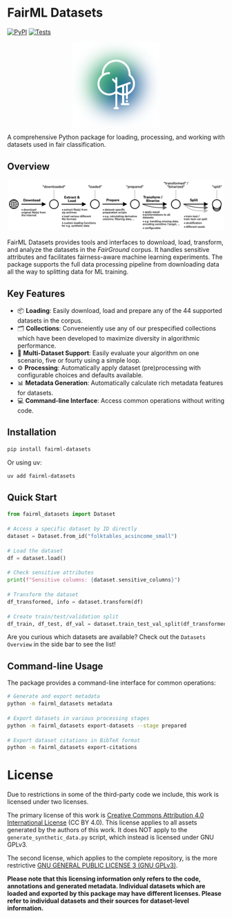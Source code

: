 # FairML Datasets

[![PyPI](https://img.shields.io/pypi/v/fairml-datasets.svg)](https://pypi.org/project/fairml-datasets/)
[![Tests](https://github.com/reliable-ai/fairground/actions/workflows/tests.yml/badge.svg)](https://github.com/reliable-ai/fairground/actions/workflows/tests.yml)

<p align="center">
  <img alt="faiground logo" src="https://raw.githubusercontent.com/reliable-ai/fairground/main/docs/assets/fairground-logo-bg.png" width="40%" align="center">
</p>

A comprehensive Python package for loading, processing, and working with datasets used in fair classification.

## Overview

![The dataset preprocessing pipeline supported by the package.](https://raw.githubusercontent.com/reliable-ai/fairground/main/docs/assets/pipeline.png)

FairML Datasets provides tools and interfaces to download, load, transform, and analyze the datasets in the *FairGround* corpus. It handles sensitive attributes and facilitates fairness-aware machine learning experiments. The package supports the full data processing pipeline from downloading data all the way to splitting data for ML training.

## Key Features

- 📦 **Loading**: Easily download, load and prepare any of the 44 supported datasets in the corpus.
- 🗂️ **Collections**: Conveneiently use any of our prespecified collections which have been developed to maximize diversity in algorithmic performance.
- 🔄 **Multi-Dataset Support**: Easily evaluate your algorithm on one scenario, five or fourty using a simple loop.
- ⚙️ **Processing**: Automatically apply dataset (pre)processing with configurable choices and defaults available.
- 📊 **Metadata Generation**: Automatically calculate rich metadata features for datasets.
- 💻 **Command-line Interface**: Access common operations without writing code.

## Installation

```bash
pip install fairml-datasets
```

Or using uv:

```bash
uv add fairml-datasets
```

## Quick Start

```python
from fairml_datasets import Dataset

# Access a specific dataset by ID directly
dataset = Dataset.from_id("folktables_acsincome_small")

# Load the dataset
df = dataset.load()

# Check sensitive attributes
print(f"Sensitive columns: {dataset.sensitive_columns}")

# Transform the dataset
df_transformed, info = dataset.transform(df)

# Create train/test/validation split
df_train, df_test, df_val = dataset.train_test_val_split(df_transformed)
```

Are you curious which datasets are available? Check out the `Datasets Overview` in the side bar to see the list!

## Command-line Usage

The package provides a command-line interface for common operations:

```bash
# Generate and export metadata
python -m fairml_datasets metadata

# Export datasets in various processing stages
python -m fairml_datasets export-datasets --stage prepared

# Export dataset citations in BibTeX format
python -m fairml_datasets export-citations
```

# License

Due to restrictions in some of the third-party code we include, this work is licensed under two licenses.

The primary license of this work is [Creative Commons Attribution 4.0 International License](./LICENSE.md) (CC BY 4.0). This license applies to all assets generated by the authors of this work. It does NOT apply to the `generate_synthetic_data.py` script, which instead is licensed under GNU GPLv3.

The second license, which applies to the complete repository, is the more restrictive [GNU GENERAL PUBLIC LICENSE 3 (GNU GPLv3)](./LICENSE-2.md).

**Please note that this licensing information only refers to the code, annotations and generated metadata. Individual datasets which are loaded and exported by this package may have different licenses. Please refer to individual datasets and their sources for dataset-level information.**
